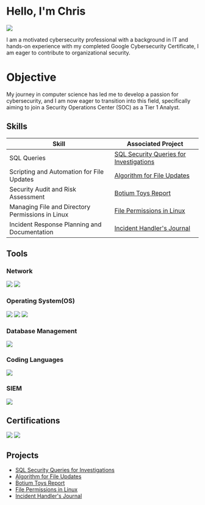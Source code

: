 # Hello, I'm Chris
<a href="https://www.linkedin.com/in/chris-murage-38509a206/"><img src="https://img.shields.io/badge/-LinkedIn-0072b1?&style=for-the-badge&logo=linkedin&logoColor=white" /></a>



I am a motivated cybersecurity professional with a background in IT and hands-on experience with my completed Google Cybersecurity Certificate, I am eager to contribute to organizational security.

# Objective 

My journey in computer science has led me to develop a passion for cybersecurity, and I am now eager to transition into this field, specifically aiming to join a Security Operations Center (SOC) as a Tier 1 Analyst.

## Skills

| Skill                                         | Associated Project         |
|-----------------------------------------------|----------------------------|
| SQL Queries           | <a href="https://github.com/ChrisPytho/Projects/blob/main/Project_%20Apply%20filters%20to%20SQL%20queries.pdf">SQL Security Queries for Investigations</a>|
| Scripting and Automation for File Updates | <a href="https://github.com/ChrisPytho/Projects/blob/main/Project_%20Algorithm%20for%20file%20updates%20in%20Python.pdf">Algorithm for File Updates</a>|
| Security Audit and Risk Assessment        | <a href="https://github.com/ChrisPytho/Projects/blob/main/Project%20Botium%20Toys_%20Scope%2C%20goals%2C%20and%20risk%20assessment%20report%20(1).pdf">Botium Toys Report|
| Managing File and Directory Permissions in Linux     | <a href="https://github.com/ChrisPytho/Projects/blob/main/Project_%20File%20permissions%20in%20Linux.pdf">File Permissions in Linux|
| Incident Response Planning and Documentation        | <a href="https://github.com/ChrisPytho/Projects/blob/main/Project_%20Incident%20handler's%20journal%20.pdf">Incident Handler's Journal|

## Tools

### Network
<div>
    <img src="https://img.shields.io/badge/-Wireshark-1679A7?&style=for-the-badge&logo=Wireshark&logoColor=white" />
    <img src="https://img.shields.io/badge/-Suricata-EF3B2D?&style=for-the-badge&logo=Suricata&logoColor=white" />
</div>

### Operating System(OS)
</div>
<img src="https://img.shields.io/badge/-Linux-FCC624?&style=for-the-badge&logo=Linux&logoColor=black" />
<img src="https://img.shields.io/badge/-Windows-0078D6?&style=for-the-badge&logo=Windows&logoColor=white" />
<img src="https://img.shields.io/badge/-macOS-000000?&style=for-the-badge&logo=Apple&logoColor=white" />
</div>

### Database Management
</div>
<img src="https://img.shields.io/badge/-SQL-4479A1?&style=for-the-badge&logo=MySQL&logoColor=white" />
</div>

### Coding Languages
</div>
<img src="https://img.shields.io/badge/-Python-3776AB?&style=for-the-badge&logo=Python&logoColor=white" />
</div>

### SIEM
<div>
    <img src="https://img.shields.io/badge/-Splunk-000000?&style=for-the-badge&logo=Splunk&logoColor=white" />
</div>

## Certifications
<div>
<img src="https://img.shields.io/badge/-Security%2B-FF0000?&style=for-the-badge&logo=CompTIA&logoColor=white" />
<a href="https://www.coursera.org/account/accomplishments/specialization/SR0IW1FYYSUP?utm_product=prof" target="_blank">
    <img src="https://img.shields.io/badge/-Google%20Cybersecurity-4285F4?&style=for-the-badge&logo=Google&logoColor=white" />
</a>
</div>

## Projects
- <a href="https://github.com/ChrisPytho/Projects/blob/main/Project_%20Apply%20filters%20to%20SQL%20queries.pdf">SQL Security Queries for Investigations
- <a href="https://github.com/ChrisPytho/Projects/blob/main/Project_%20Algorithm%20for%20file%20updates%20in%20Python.pdf">Algorithm for File Updates
- <a href="https://github.com/ChrisPytho/Projects/blob/main/Project%20Botium%20Toys_%20Scope%2C%20goals%2C%20and%20risk%20assessment%20report%20(1).pdf">Botium Toys Report
- <a href="https://github.com/ChrisPytho/Projects/blob/main/Project_%20File%20permissions%20in%20Linux.pdf">File Permissions in Linux
- <a href="https://github.com/ChrisPytho/Projects/blob/main/Project_%20Incident%20handler's%20journal%20.pdf">Incident Handler's Journal
